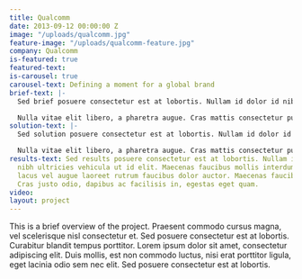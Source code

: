 ```yaml
---
title: Qualcomm
date: 2013-09-12 00:00:00 Z
image: "/uploads/qualcomm.jpg"
feature-image: "/uploads/qualcomm-feature.jpg"
company: Qualcomm
is-featured: true
featured-text: 
is-carousel: true
carousel-text: Defining a moment for a global brand
brief-text: |-
  Sed brief posuere consectetur est at lobortis. Nullam id dolor id nibh ultricies vehicula ut id elit. Maecenas faucibus mollis interdum. Vivamus sagittis lacus vel augue laoreet rutrum faucibus dolor auctor. Maecenas faucibus mollis interdum. Cras justo odio, dapibus ac facilisis in, egestas eget quam.

  Nulla vitae elit libero, a pharetra augue. Cras mattis consectetur purus sit amet fermentum. Lorem ipsum dolor sit amet, consectetur adipiscing elit. Donec ullamcorper nulla non metus auctor fringilla. Integer posuere erat a ante venenatis dapibus posuere velit aliquet. Donec sed odio dui. Curabitur blandit tempus porttitor.
solution-text: |-
  Sed solution posuere consectetur est at lobortis. Nullam id dolor id nibh ultricies vehicula ut id elit. Maecenas faucibus mollis interdum. Vivamus sagittis lacus vel augue laoreet rutrum faucibus dolor auctor. Maecenas faucibus mollis interdum. Cras justo odio, dapibus ac facilisis in, egestas eget quam.

  Nulla vitae elit libero, a pharetra augue. Cras mattis consectetur purus sit amet fermentum. Lorem ipsum dolor sit amet, consectetur adipiscing elit. Donec ullamcorper nulla non metus auctor fringilla. Integer posuere erat a ante venenatis dapibus posuere velit aliquet. Donec sed odio dui. Curabitur blandit tempus porttitor.
results-text: Sed results posuere consectetur est at lobortis. Nullam id dolor id
  nibh ultricies vehicula ut id elit. Maecenas faucibus mollis interdum. Vivamus sagittis
  lacus vel augue laoreet rutrum faucibus dolor auctor. Maecenas faucibus mollis interdum.
  Cras justo odio, dapibus ac facilisis in, egestas eget quam.
video: 
layout: project
---
```


This is a brief overview of the project. Praesent commodo cursus magna, vel scelerisque nisl consectetur et. Sed posuere consectetur est at lobortis. Curabitur blandit tempus porttitor. Lorem ipsum dolor sit amet, consectetur adipiscing elit. Duis mollis, est non commodo luctus, nisi erat porttitor ligula, eget lacinia odio sem nec elit. Sed posuere consectetur est at lobortis.